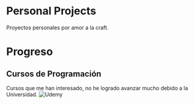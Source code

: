 # Personal Projects
Proyectos personales por amor a la craft.

# Progreso
## Cursos de Programación
Cursos que me han interesado, no he logrado avanzar mucho debido a la Universidad.
![Udemy](https://prnt.sc/20es7cg)
